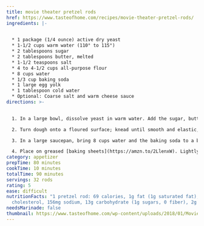 ```yaml
---
title: movie theater pretzel rods
href: https://www.tasteofhome.com/recipes/movie-theater-pretzel-rods/
ingredients: |-
  

  * 1 package (1/4 ounce) active dry yeast
  * 1-1/2 cups warm water (110° to 115°)
  * 2 tablespoons sugar
  * 2 tablespoons butter, melted
  * 1-1/2 teaspoons salt
  * 4 to 4-1/2 cups all-purpose flour
  * 8 cups water
  * 1/3 cup baking soda
  * 1 large egg yolk
  * 1 tablespoon cold water
  * Optional: Coarse salt and warm cheese sauce
directions: >-
  

  1. In a large bowl, dissolve yeast in warm water. Add the sugar, butter, salt and 2 cups flour. Beat until smooth. Stir in enough remaining flour to form a soft dough (dough will be sticky).

  2. Turn dough onto a floured surface; knead until smooth and elastic, 6-8 minutes. Place in a greased bowl, turning once to grease top. Cover and let rise in a warm place until doubled, about 1 hour.

  3. In a large saucepan, bring 8 cups water and the baking soda to a boil. Punch dough down; divide into 32 portions. Roll each into a 5-in. log. Add to boiling water, a few at a time; cook 30 seconds. Remove with a slotted spoon; drain on paper towels.

  4. Place on greased [baking sheets](https://amzn.to/2LlenxW). Lightly beat egg yolk and cold water; brush over pretzels. If desired, sprinkle with coarse salt. Bake at 425° until golden brown, 9-11 minutes. Remove from pans to wire racks. Serve warm with cheese sauce if desired.
category: appetizer
prepTime: 80 minutes
cookTime: 10 minutes
totalTime: 90 minutes
servings: 32 rods
rating: 5
ease: difficult
nutritionFacts: "1 pretzel rod: 69 calories, 1g fat (1g saturated fat), 8mg
  cholesterol, 156mg sodium, 13g carbohydrate (1g sugars, 0 fiber), 2g protein."
needsMarinade: false
thumbnail: https://www.tasteofhome.com/wp-content/uploads/2018/01/Movie-Theater-Pretzel-Rods_EXPS_TCBZ19_91878_B05_15_5b-4.jpg?fit=700,1024
---
```

